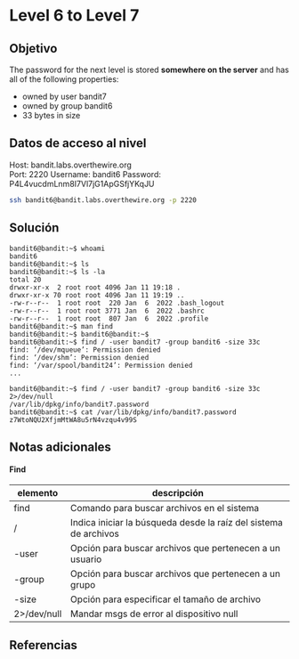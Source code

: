 # Level 6 to Level 7

## Objetivo
The password for the next level is stored **somewhere on the server** and has all of the following properties:
-   owned by user bandit7
-   owned by group bandit6
-   33 bytes in size

## Datos de acceso al nivel
Host: bandit.labs.overthewire.org  
Port: 2220
Username: bandit6
Password: P4L4vucdmLnm8I7Vl7jG1ApGSfjYKqJU
```bash
ssh bandit6@bandit.labs.overthewire.org -p 2220
```


## Solución
```
bandit6@bandit:~$ whoami
bandit6
bandit6@bandit:~$ ls
bandit6@bandit:~$ ls -la
total 20
drwxr-xr-x  2 root root 4096 Jan 11 19:18 .
drwxr-xr-x 70 root root 4096 Jan 11 19:19 ..
-rw-r--r--  1 root root  220 Jan  6  2022 .bash_logout
-rw-r--r--  1 root root 3771 Jan  6  2022 .bashrc
-rw-r--r--  1 root root  807 Jan  6  2022 .profile
bandit6@bandit:~$ man find
bandit6@bandit:~$ bandit6@bandit:~$
bandit6@bandit:~$ find / -user bandit7 -group bandit6 -size 33c
find: ‘/dev/mqueue’: Permission denied
find: ‘/dev/shm’: Permission denied
find: ‘/var/spool/bandit24’: Permission denied
...

bandit6@bandit:~$ find / -user bandit7 -group bandit6 -size 33c 2>/dev/null
/var/lib/dpkg/info/bandit7.password
bandit6@bandit:~$ cat /var/lib/dpkg/info/bandit7.password
z7WtoNQU2XfjmMtWA8u5rN4vzqu4v99S
```


## Notas adicionales
#### Find
| elemento | descripción | 
|----------|-------------|
| find | Comando para buscar archivos en el sistema |
| / | Indica iniciar la búsqueda desde la raíz del sistema de archivos |
| -user | Opción para buscar archivos que pertenecen a un usuario |
| -group | Opción para buscar archivos que pertenecen a un grupo |
| -size | Opción para especificar el tamaño de archivo |
| 2>/dev/null | Mandar msgs de error al dispositivo null


## Referencias

